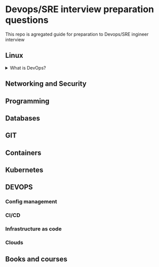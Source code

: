 # Devops/SRE interview preparation questions
This repo is agregated guide for preparation to Devops/SRE ingineer interview 

## Linux 

<details>
<summary>What is DevOps?</summary><br><b>
kek
</b></details>

## Networking and Security

## Programming

## Databases

## GIT 

## Containers

## Kubernetes

## DEVOPS

### Config management 

### CI/CD

### Infrastructure as code 

### Clouds


## Books and courses



